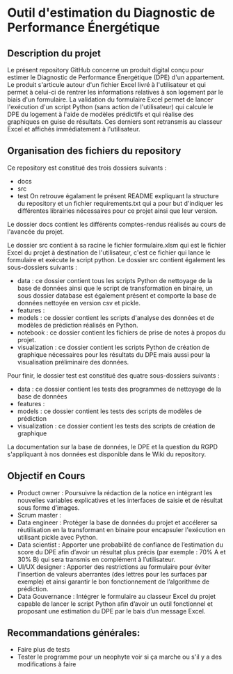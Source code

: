 # Outil d'estimation du Diagnostic de Performance Énergétique

## Description du projet
Le présent repository GitHub concerne un produit digital conçu pour estimer le Diagnostic de Performance Énergétique (DPE) d'un appartement. Le produit s'articule autour d'un fichier Excel livré à l'utilisateur et qui permet à celui-ci de rentrer les informations relatives à son logement par le biais d'un formulaire. La validation du formulaire Excel permet de lancer l'exécution d'un script Python (sans action de l'utilisateur) qui calcule le DPE du logement à l'aide de modèles prédictifs et qui réalise des graphiques en guise de résultats. Ces derniers sont retransmis au classeur Excel et affichés immédiatement à l'utilisateur.

## Organisation des fichiers du repository
Ce repository est constitué des trois dossiers suivants :
- docs
- src
- test
On retrouve égalament le présent README expliquant la structure du repository et un fichier requirements.txt qui a pour but d'indiquer les différentes librairies nécessaires pour ce projet ainsi que leur version.

Le dossier docs contient les différents comptes-rendus réalisés au cours de l'avancée du projet.

Le dossier src contient à sa racine le fichier formulaire.xlsm qui est le fichier Excel du projet à destination de l'utilisateur, c'est ce fichier qui lance le formulaire et exécute le script python. Le dossier src contient également les sous-dossiers suivants :
- data : ce dossier contient tous les scripts Python de nettoyage de la base de données ainsi que le script de transformation en binaire, un sous dossier database est également présent et comporte la base de données nettoyée en version csv et pickle.
- features :
- models : ce dossier contient les scripts d'analyse des données et de modèles de prédiction réalisés en Python.
- notebook : ce dossier contient les fichiers de prise de notes à propos du projet.
- visualization : ce dossier contient les scripts Python de création de graphique nécessaires pour les résultats du DPE mais aussi pour la visualisation préliminaire des données.

Pour finir, le dossier test est constitué des quatre sous-dossiers suivants :
- data : ce dossier contient les tests des programmes de nettoyage de la base de données
- features :
- models : ce dossier contient les tests des scripts de modèles de prédiction
- visualization : ce dossier contient les tests des scripts de création de graphique

La documentation sur la base de données, le DPE et la question du RGPD s'appliquant à nos données est disponible dans le Wiki du repository.

## Objectif en Cours
- Product owner    : Poursuivre la rédaction de la notice en intégrant les nouvelles variables explicatives et les interfaces de saisie et de résultat sous forme d’images.
- Scrum master     : 
- Data engineer    : Protéger la base de données du projet et accélerer sa réutilisation en la transformant en binaire pour encapsuler l'exécution en utilisant pickle avec Python.
- Data scientist   : Apporter une probabilité de confiance de l’estimation du score du DPE afin d’avoir un résultat plus précis (par exemple : 70% A et 30% B) qui sera transmis en complément à l’utilisateur.
- UI/UX designer   : Apporter des restrictions au formulaire pour éviter l’insertion de valeurs aberrantes (des lettres pour les surfaces par exemple) et ainsi garantir le bon fonctionnement de l’algorithme de prédiction.
- Data Gouvernance : Intégrer le formulaire au classeur Excel du projet capable de lancer le script Python afin d’avoir un outil fonctionnel et proposant une estimation du DPE par le bais d’un message Excel.

## Recommandations générales:
- Faire plus de tests
- Tester le programme pour un neophyte voir si ça marche ou s'il y a des modifications à faire
